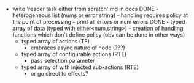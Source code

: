 - write 'reader task either from scratch' md in docs
    DONE - heterogeneous list (nums or error string)
        - handling requires policy at the point of processing
            - print all errors or num errors
    DONE - typed array of data (typed with either<num,string>)
        - creation of handling functions which don't define policy
            (obv can be done in other ways)
    - typed array of actions (TE)
        - embraces async nature of node (???)
    - typed array of configurable actions (RTE)
        - pass selection parameter
    - typed array of with injected sub-actions (RTE)
        - or go direct to effects?

